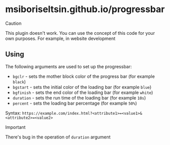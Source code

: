 # msiboriseltsin.github.io/progressbar

> [!CAUTION]
> This plugin doesn't work. You can use the concept of this code for your own purposes. For example, in website development

## Using
The following arguments are used to set up the progressbar: <br>
- `bgclr` - sets the mother block color of the progress bar (for example `black`)
- `bgstart` - sets the initial color of the loading bar (for example `blue`)
- `bgfinish` - sets the end color of the loading bar (for example `white`)
- `duration` - sets the run time of the loading bar (for example `10s`)
- `percent` - sets the loading bar percentage (for example `50%`)

Syntax: `https://example.com/index.html?<attribute1>=<value1>&<attribute2>=<value2>` <br>

> [!IMPORTANT]
> There's bug in the operation of `duration` argument
